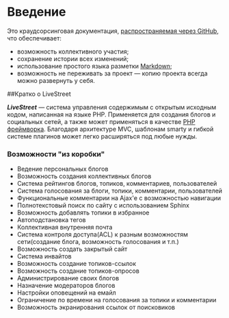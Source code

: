 # Введение

Это краудсорсинговая документация, [распространяемая через GitHub][1], что обеспечивает:

* возможность коллективного участия;
* сохранение истории всех изменений;
* использование простого языка разметки [Markdown][2];
* возможность не переживать за проект — копию проекта всегда можно развернуть у себя.

##Кратко о LiveStreet

***LiveStreet*** — система управления содержимым с открытым исходным кодом, написанная на языке PHP. Применяется для создания блогов и социальных сетей, а также может применяться в качестве [PHP фреймворка][3]. Благодаря архитектуре MVC, шаблонам smarty и гибкой системе плагинов может легко расширяться под любые нужды.

### Возможности "из коробки"

- Ведение персональных блогов
- Возможность создания коллективных блогов
- Система рейтингов блогов, топиков, комментариев, пользователей
- Система голосования за блоги, топики, комментарии, пользователей
- Функциональные комментарии на Ajax'е с возможностью навигации
- Полнотекстовый поиск по сайту с использованием Sphinx
- Возможность добавлять топики в избранное
- Автоподстановка тегов
- Коллективная внутренняя почта
- Система контроля доступа(ACL) к разным возможностям сети(создание блога, возможность голосования и т.п.)
- Возможность создать закрытый сайт
- Система инвайтов
- Возможность создание топиков-ссылок
- Возможность создание топиков-опросов
- Администрирование своих блогов
- Назначение модераторов блогов
- Настройки оповещений на емайл
- Ограничение по времени на голосования за топики и комментарии
- Возможность экранирования ссылок от поисковиков

[1]: https://github.com/Chiliec/livestreet-guide/
[2]: https://michelf.ca/projects/php-markdown/
[3]: https://github.com/livestreet/livestreet-framework